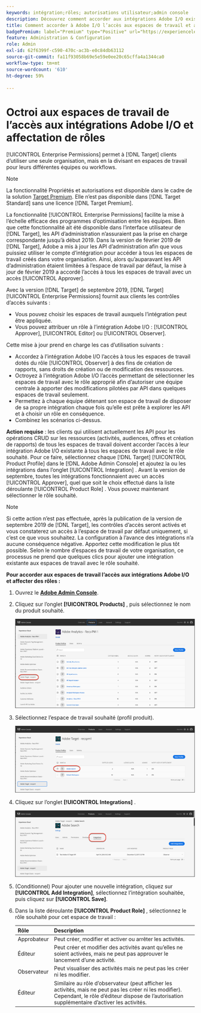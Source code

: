```yaml
---
keywords: intégration;rôles; autorisations utilisateur;admin console
description: Découvrez comment accorder aux intégrations Adobe I/O existantes l’accès à tous les espaces de travail avec le rôle souhaité dans Adobe Target.
title: Comment accorder à Adobe I/O l’accès aux espaces de travail et affecter des rôles ?
badgePremium: label="Premium" type="Positive" url="https://experienceleague.adobe.com/docs/target/using/introduction/intro.html?lang=en#premium newtab=true" tooltip="Voir ce qui est inclus dans Target Premium."
feature: Administration & Configuration
role: Admin
exl-id: 62f6399f-c590-470c-ac3b-e0c84db63112
source-git-commit: fa11f93058b69e5e59e0ee20c65cffa4a1344ca0
workflow-type: tm+mt
source-wordcount: '610'
ht-degree: 59%

---
```


# Octroi aux espaces de travail de l’accès aux intégrations Adobe I/O et affectation de rôles

[!UICONTROL Enterprise Permissions] permet à [!DNL Target] clients d’utiliser une seule organisation, mais en la divisant en espaces de travail pour leurs différentes équipes ou workflows.

>[!NOTE]
>
>La fonctionnalité Propriétés et autorisations est disponible dans le cadre de la solution [Target Premium](/help/main/c-intro/intro.md#premium). Elle n’est pas disponible dans [!DNL Target Standard] sans une licence [!DNL Target Premium].

La fonctionnalité [!UICONTROL Enterprise Permissions] facilite la mise à l’échelle efficace des programmes d’optimisation entre les équipes. Bien que cette fonctionnalité ait été disponible dans l’interface utilisateur de [!DNL Target], les API d’administration n’assuraient pas la prise en charge correspondante jusqu’à début 2019. Dans la version de février 2019 de [!DNL Target], Adobe a mis à jour les API d’administration afin que vous puissiez utiliser le compte d’intégration pour accéder à tous les espaces de travail créés dans votre organisation. Ainsi, alors qu’auparavant les API d’administration étaient limitées à l’espace de travail par défaut, la mise à jour de février 2019 a accordé l’accès à tous les espaces de travail avec un accès [!UICONTROL Approver].

Avec la version [!DNL Target] de septembre 2019, [!DNL Target] [!UICONTROL Enterprise Permissions] fournit aux clients les contrôles d’accès suivants :

* Vous pouvez choisir les espaces de travail auxquels l’intégration peut être appliquée.
* Vous pouvez attribuer un rôle à l’intégration Adobe I/O : [!UICONTROL Approver], [!UICONTROL Editor] ou [!UICONTROL Observer].

Cette mise à jour prend en charge les cas d’utilisation suivants :

* Accordez à l’intégration Adobe I/O l’accès à tous les espaces de travail dotés du rôle [!UICONTROL Observer] à des fins de création de rapports, sans droits de création ou de modification des ressources.
* Octroyez à l’intégration Adobe I/O l’accès permettant de sélectionner les espaces de travail avec le rôle approprié afin d’autoriser une équipe centrale à apporter des modifications pilotées par API dans quelques espaces de travail seulement.
* Permettez à chaque équipe détenant son espace de travail de disposer de sa propre intégration chaque fois qu’elle est prête à explorer les API et à choisir un rôle en conséquence.
* Combinez les scénarios ci-dessus.

**Action requise** : les clients qui utilisent actuellement les API pour les opérations CRUD sur les ressources (activités, audiences, offres et création de rapports) de tous les espaces de travail doivent accorder l’accès à leur intégration Adobe I/O existante à tous les espaces de travail avec le rôle souhaité. Pour ce faire, sélectionnez chaque [!DNL Target] [!UICONTROL Product Profile] dans le [!DNL Adobe Admin Console] et ajoutez la ou les intégrations dans l’onglet [!UICONTROL Integration] . Avant la version de septembre, toutes les intégrations fonctionnaient avec un accès [!UICONTROL Approver], quel que soit le choix effectué dans la liste déroulante [!UICONTROL Product Role] . Vous pouvez maintenant sélectionner le rôle souhaité.

>[!NOTE]
>
>Si cette action n’est pas effectuée, après la publication de la version de septembre 2019 de [!DNL Target], les contrôles d’accès seront activés et vous constaterez un accès à l’espace de travail par défaut uniquement, si c’est ce que vous souhaitez. La configuration à l’avance des intégrations n’a aucune conséquence négative. Apportez cette modification le plus tôt possible. Selon le nombre d’espaces de travail de votre organisation, ce processus ne prend que quelques clics pour ajouter une intégration existante aux espaces de travail avec le rôle souhaité.

**Pour accorder aux espaces de travail l’accès aux intégrations Adobe I/O et affecter des rôles :**

1. Ouvrez le **[Adobe Admin Console](https://adminconsole.adobe.com)**.

1. Cliquez sur l’onglet **[!UICONTROL Products]** , puis sélectionnez le nom du produit souhaité.

   ![Sélection du produit dans Adobe Admin Console](/help/main/administrating-target/c-user-management/property-channel/assets/io-choose-product.png)

1. Sélectionnez l’espace de travail souhaité (profil produit).

   ![Sélection du profil produit](/help/main/administrating-target/c-user-management/property-channel/assets/io-select-product-profile.png)

1. Cliquez sur l’onglet **[!UICONTROL Integrations]** .

   ![Onglet Intégrations](/help/main/administrating-target/c-user-management/property-channel/assets/integrations-tab.png)

1. (Conditionnel) Pour ajouter une nouvelle intégration, cliquez sur **[!UICONTROL Add Integration]**, sélectionnez l’intégration souhaitée, puis cliquez sur **[!UICONTROL Save]**.

1. Dans la liste déroulante **[!UICONTROL Product Role]** , sélectionnez le rôle souhaité pour cet espace de travail :

   | Rôle | Description |
   |--- |--- |
   | Approbateur | Peut créer, modifier et activer ou arrêter les activités. |
   | Éditeur | Peut créer et modifier des activités avant qu’elles ne soient activées, mais ne peut pas approuver le lancement d’une activité. |
   | Observateur | Peut visualiser des activités mais ne peut pas les créer ni les modifier. |
   | Éditeur | Similaire au rôle d’observateur (peut afficher les activités, mais ne peut pas les créer ni les modifier). Cependant, le rôle d’éditeur dispose de l’autorisation supplémentaire d’activer les activités. |
